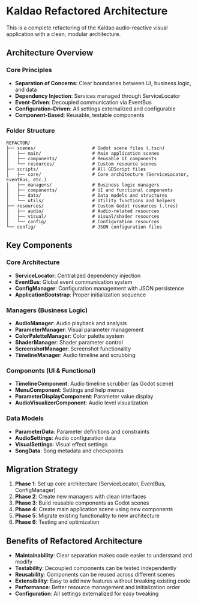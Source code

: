 # Kaldao Refactored Architecture

This is a complete refactoring of the Kaldao audio-reactive visual application with a clean, modular architecture.

## Architecture Overview

### Core Principles
- **Separation of Concerns**: Clear boundaries between UI, business logic, and data
- **Dependency Injection**: Services managed through ServiceLocator
- **Event-Driven**: Decoupled communication via EventBus
- **Configuration-Driven**: All settings externalized and configurable
- **Component-Based**: Reusable, testable components

### Folder Structure

```
REFACTOR/
├── scenes/                     # Godot scene files (.tscn)
│   ├── main/                   # Main application scenes
│   ├── components/             # Reusable UI components
│   └── resources/              # Custom resource scenes
├── scripts/                    # All GDScript files
│   ├── core/                   # Core architecture (ServiceLocator, EventBus, etc.)
│   ├── managers/               # Business logic managers
│   ├── components/             # UI and functional components
│   ├── data/                   # Data models and structures
│   └── utils/                  # Utility functions and helpers
├── resources/                  # Custom Godot resources (.tres)
│   ├── audio/                  # Audio-related resources
│   ├── visual/                 # Visual/shader resources
│   └── config/                 # Configuration resources
└── config/                     # JSON configuration files
```

## Key Components

### Core Architecture
- **ServiceLocator**: Centralized dependency injection
- **EventBus**: Global event communication system
- **ConfigManager**: Configuration management with JSON persistence
- **ApplicationBootstrap**: Proper initialization sequence

### Managers (Business Logic)
- **AudioManager**: Audio playback and analysis
- **ParameterManager**: Visual parameter management
- **ColorPaletteManager**: Color palette system
- **ShaderManager**: Shader parameter control
- **ScreenshotManager**: Screenshot functionality
- **TimelineManager**: Audio timeline and scrubbing

### Components (UI & Functional)
- **TimelineComponent**: Audio timeline scrubber (as Godot scene)
- **MenuComponent**: Settings and help menus
- **ParameterDisplayComponent**: Parameter value display
- **AudioVisualizerComponent**: Audio level visualization

### Data Models
- **ParameterData**: Parameter definitions and constraints
- **AudioSettings**: Audio configuration data
- **VisualSettings**: Visual effect settings
- **SongData**: Song metadata and checkpoints

## Migration Strategy

1. **Phase 1**: Set up core architecture (ServiceLocator, EventBus, ConfigManager)
2. **Phase 2**: Create new managers with clean interfaces
3. **Phase 3**: Build reusable components as Godot scenes
4. **Phase 4**: Create main application scene using new components
5. **Phase 5**: Migrate existing functionality to new architecture
6. **Phase 6**: Testing and optimization

## Benefits of Refactored Architecture

- **Maintainability**: Clear separation makes code easier to understand and modify
- **Testability**: Decoupled components can be tested independently
- **Reusability**: Components can be reused across different scenes
- **Extensibility**: Easy to add new features without breaking existing code
- **Performance**: Better resource management and initialization order
- **Configuration**: All settings externalized for easy tweaking
